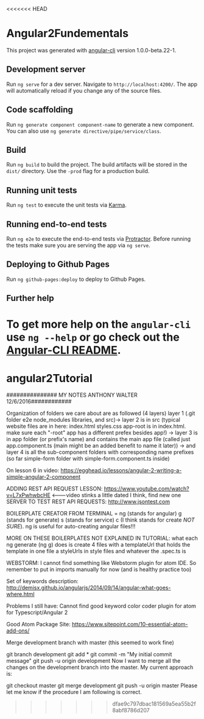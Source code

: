 <<<<<<< HEAD
# Angular2Fundementals

This project was generated with [angular-cli](https://github.com/angular/angular-cli) version 1.0.0-beta.22-1.

## Development server
Run `ng serve` for a dev server. Navigate to `http://localhost:4200/`. The app will automatically reload if you change any of the source files.

## Code scaffolding

Run `ng generate component component-name` to generate a new component. You can also use `ng generate directive/pipe/service/class`.

## Build

Run `ng build` to build the project. The build artifacts will be stored in the `dist/` directory. Use the `-prod` flag for a production build.

## Running unit tests

Run `ng test` to execute the unit tests via [Karma](https://karma-runner.github.io).

## Running end-to-end tests

Run `ng e2e` to execute the end-to-end tests via [Protractor](http://www.protractortest.org/).
Before running the tests make sure you are serving the app via `ng serve`.

## Deploying to Github Pages

Run `ng github-pages:deploy` to deploy to Github Pages.

## Further help

To get more help on the `angular-cli` use `ng --help` or go check out the [Angular-CLI README](https://github.com/angular/angular-cli/blob/master/README.md).
=======
# angular2Tutorial

############### MY NOTES ANTHONY WALTER 12/6/2016############

Organization of folders we care about are as followed (4 layers) layer 1 (.git folder e2e node_modules libraries, and src)-> layer 2 is in src (typical website files are in here: index.html styles.css app-root is in index.html. make sure each "-root" app has a different prefex besides app!) -> layer 3 is in app folder (or prefix's name) and contains the main app file (called just app.component.ts (main might be an added benefit to name it later)) -> and layer 4 is all the sub-component folders with corresponding name prefixes (so far simple-form folder with simple-form.component.ts inside)

On lesson 6 in video: https://egghead.io/lessons/angular-2-writing-a-simple-angular-2-component

ADDING REST API REQUEST LESSON: https://www.youtube.com/watch?v=L7xPwhwbcHE <---video stinks a little dated I think, find new one
SERVER TO TEST REST API REQUESTS: http://www.jsontest.com

BOILERPLATE CREATOR FROM TERMINAL = ng (stands for angular) g (stands for generate) s (stands for service)
c (I think stands for create *NOT SURE*). ng is useful for auto-creating angular files!!!

MORE ON THESE BOILERPLATES NOT EXPLAINED IN TUTORIAL: what each ng generate (ng g) does is create 4 files with a templateUrl
that holds the template in one file a styleUrls in style files and whatever the .spec.ts is

WEBSTORM: I cannot find something like Webstorm plugin for atom IDE. So remember to put in imports manually for now (and is healthy practice too)

Set of keywords description: http://demisx.github.io/angularjs/2014/09/14/angular-what-goes-where.html

Problems I still have: Cannot find good keyword color coder plugin for atom for Typescript/Angular 2

Good Atom Package Site: https://www.sitepoint.com/10-essential-atom-add-ons/

Merge development branch with master (this seemed to work fine)

git branch development
git add *
git commit -m "My initial commit message"
git push -u origin development
Now I want to merge all the changes on the development branch into the master. My current approach is:

git checkout master
git merge development
git push -u origin master
Please let me know if the procedure I am following is correct.

>>>>>>> dfae9c797dbac181569a5ea55b2f8abf8786d207
